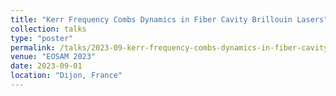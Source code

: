 ```yaml
---
title: "Kerr Frequency Combs Dynamics in Fiber Cavity Brillouin Lasers"
collection: talks
type: "poster"
permalink: /talks/2023-09-kerr-frequency-combs-dynamics-in-fiber-cavity-brillouin-lasers
venue: "EOSAM 2023"
date: 2023-09-01
location: "Dijon, France"
---
```

